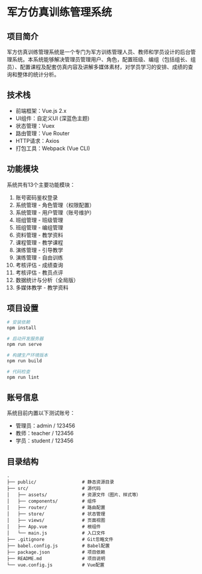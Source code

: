 # 军方仿真训练管理系统

## 项目简介
军方仿真训练管理系统是一个专门为军方训练管理人员、教师和学员设计的后台管理系统。本系统能够解决管理员管理用户、角色，配置班级、编组（包括组长、组员）、配置课程及配套仿真内容及讲解多媒体素材，对学员学习的安排、成绩的查询和整体的统计分析。

## 技术栈
- 前端框架：Vue.js 2.x
- UI组件：自定义UI (深蓝色主题)
- 状态管理：Vuex
- 路由管理：Vue Router
- HTTP请求：Axios
- 打包工具：Webpack (Vue CLI)

## 功能模块
系统共有13个主要功能模块：
1. 账号密码鉴权登录
2. 系统管理 - 角色管理（权限配置）
3. 系统管理 - 用户管理（账号维护）
4. 班组管理 - 班级管理
5. 班组管理 - 编组管理
6. 资料管理 - 教学资料
7. 课程管理 - 教学课程
8. 演练管理 - 引导教学
9. 演练管理 - 自由训练
10. 考核评估 - 成绩查询
11. 考核评估 - 教员点评
12. 数据统计与分析（全局版）
13. 多媒体教学 - 教学资料

## 项目设置
```bash
# 安装依赖
npm install

# 启动开发服务器
npm run serve

# 构建生产环境版本
npm run build

# 代码检查
npm run lint
```

## 账号信息
系统目前内置以下测试账号：
- 管理员：admin / 123456
- 教师：teacher / 123456
- 学员：student / 123456

## 目录结构
```
.
├── public/                 # 静态资源目录
├── src/                    # 源代码
│   ├── assets/             # 资源文件（图片、样式等）
│   ├── components/         # 组件
│   ├── router/             # 路由配置
│   ├── store/              # 状态管理
│   ├── views/              # 页面视图
│   ├── App.vue             # 根组件
│   └── main.js             # 入口文件
├── .gitignore              # Git忽略文件
├── babel.config.js         # Babel配置
├── package.json            # 项目依赖
├── README.md               # 项目说明
└── vue.config.js           # Vue配置
``` 